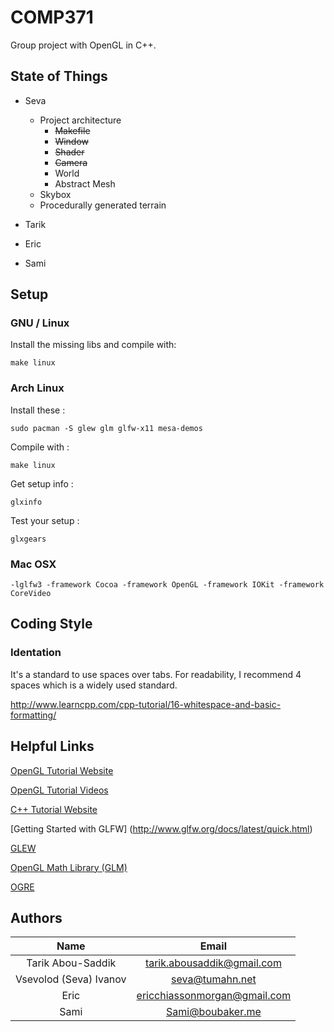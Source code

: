 # COMP371

Group project with OpenGL in C++.

## State of Things

- Seva
    - Project architecture
        - ~~Makefile~~
        - ~~Window~~
        - ~~Shader~~
        - ~~Camera~~
        - World
        - Abstract Mesh
    - Skybox
    - Procedurally generated terrain
    
- Tarik

- Eric

- Sami

## Setup

### GNU / Linux

Install the missing libs and compile with:

    make linux

### Arch Linux

Install these :

    sudo pacman -S glew glm glfw-x11 mesa-demos

Compile with :

    make linux

Get setup info :

    glxinfo

Test your setup :

    glxgears

### Mac OSX

    -lglfw3 -framework Cocoa -framework OpenGL -framework IOKit -framework CoreVideo

## Coding Style

### Identation

It's a standard to use spaces over tabs. For readability, I recommend 4 spaces which is a widely used standard.

http://www.learncpp.com/cpp-tutorial/16-whitespace-and-basic-formatting/

## Helpful Links

[OpenGL Tutorial Website](https://learnopengl.com)

[OpenGL Tutorial Videos](https://www.youtube.com/watch?v=6c1QYZAEP2M&list=PLRwVmtr-pp06qT6ckboaOhnm9FxmzHpbY)

[C++ Tutorial Website](http://www.learncpp.com)

[Getting Started with GLFW] (http://www.glfw.org/docs/latest/quick.html)

[GLEW](http://glew.sourceforge.net)

[OpenGL Math Library (GLM)](http://glm.g-truc.net/0.9.8/index.html)

[OGRE](http://www.ogre3d.org)

## Authors

| Name                   |  Email                     |
|:----------------------:|:-------------------------: |
| Tarik Abou-Saddik      | tarik.abousaddik@gmail.com |
| Vsevolod (Seva) Ivanov | seva@tumahn.net            |
| Eric                   | ericchiassonmorgan@gmail.com|
| Sami					 | Sami@boubaker.me			  |
